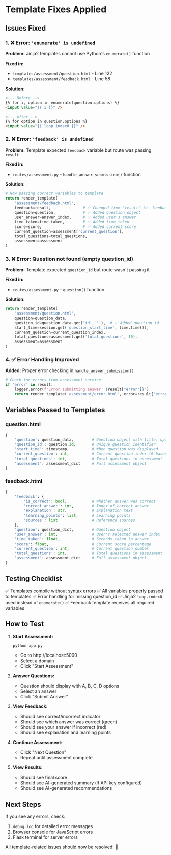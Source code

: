# Template Fixes Applied

## Issues Fixed

### 1. ❌ Error: `'enumerate' is undefined`

**Problem:** Jinja2 templates cannot use Python's `enumerate()` function

**Fixed in:**

- `templates/assessment/question.html` - Line 122
- `templates/assessment/feedback.html` - Line 58

**Solution:**

```html
<!-- Before -->
{% for i, option in enumerate(question.options) %}
<input value="{{ i }}" />

<!-- After -->
{% for option in question.options %}
<input value="{{ loop.index0 }}" />
```

### 2. ❌ Error: `'feedback' is undefined`

**Problem:** Template expected `feedback` variable but route was passing `result`

**Fixed in:**

- `routes/assessment.py` - `handle_answer_submission()` function

**Solution:**

```python
# Now passing correct variables to template
return render_template(
    'assessment/feedback.html',
    feedback=result,              # ✅ Changed from 'result' to 'feedback'
    question=question,            # ✅ Added question object
    user_answer=answer_index,     # ✅ Added user's answer
    time_taken=time_taken,        # ✅ Added time taken
    score=score,                  # ✅ Added current score
    current_question=assessment['current_question'],
    total_questions=total_questions,
    assessment=assessment
)
```

### 3. ❌ Error: Question not found (empty question_id)

**Problem:** Template expected `question_id` but route wasn't passing it

**Fixed in:**

- `routes/assessment.py` - `question()` function

**Solution:**

```python
return render_template(
    'assessment/question.html',
    question=question_data,
    question_id=question_data.get('id', ''),  # ✅ Added question_id
    start_time=session.get('question_start_time', time.time()),
    current_question=current_question_index,
    total_questions=assessment.get('total_questions', 10),
    assessment=assessment
)
```

### 4. ✅ Error Handling Improved

**Added:** Proper error checking in `handle_answer_submission()`

```python
# Check for errors from assessment service
if 'error' in result:
    logger.error(f'Error submitting answer: {result["error"]}')
    return render_template('assessment/error.html', error=result['error']), 400
```

## Variables Passed to Templates

### question.html

```python
{
    'question': question_data,        # Question object with title, options, etc.
    'question_id': question.id,       # Unique question identifier
    'start_time': timestamp,          # When question was displayed
    'current_question': int,          # Current question index (0-based)
    'total_questions': int,           # Total questions in assessment
    'assessment': assessment_dict     # Full assessment object
}
```

### feedback.html

```python
{
    'feedback': {
        'is_correct': bool,           # Whether answer was correct
        'correct_answer': int,        # Index of correct answer
        'explanation': str,           # Explanation text
        'learning_points': list,      # Learning points
        'sources': list               # Reference sources
    },
    'question': question_dict,        # Question object
    'user_answer': int,               # User's selected answer index
    'time_taken': float,              # Seconds taken to answer
    'score': float,                   # Current score percentage
    'current_question': int,          # Current question number
    'total_questions': int,           # Total questions in assessment
    'assessment': assessment_dict     # Full assessment object
}
```

## Testing Checklist

✅ Templates compile without syntax errors
✅ All variables properly passed to templates
✅ Error handling for missing question_id
✅ Jinja2 `loop.index0` used instead of `enumerate()`
✅ Feedback template receives all required variables

## How to Test

1. **Start Assessment:**

   ```bash
   python app.py
   ```

   - Go to http://localhost:5000
   - Select a domain
   - Click "Start Assessment"

2. **Answer Questions:**

   - Question should display with A, B, C, D options
   - Select an answer
   - Click "Submit Answer"

3. **View Feedback:**

   - Should see correct/incorrect indicator
   - Should see which answer was correct (green)
   - Should see your answer if incorrect (red)
   - Should see explanation and learning points

4. **Continue Assessment:**

   - Click "Next Question"
   - Repeat until assessment complete

5. **View Results:**
   - Should see final score
   - Should see AI-generated summary (if API key configured)
   - Should see AI-generated recommendations

## Next Steps

If you see any errors, check:

1. `debug.log` for detailed error messages
2. Browser console for JavaScript errors
3. Flask terminal for server errors

All template-related issues should now be resolved! 🎉
